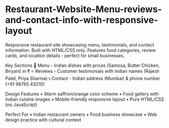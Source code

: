 # Restaurant-Website-Menu-reviews-and-contact-info-with-responsive-layout
Responsive restaurant site showcasing menu, testimonials, and contact information. Built with HTML/CSS only. Features food categories, review cards, and location details - perfect for small businesses.

Key Sections
🍛 Menu - Indian dishes with prices (Samosa, Butter Chicken, Biryani) in ₹
⭐ Reviews - Customer testimonials with Indian names (Rajesh Patel, Priya Sharma)
📞 Contact - Indian address (Mumbai) & phone number (+91 98765 43210)

Design Features
• Warm saffron/orange color scheme
• Food gallery with Indian cuisine images
• Mobile-friendly responsive layout
• Pure HTML/CSS (no JavaScript)

Perfect For
• Indian restaurant owners
• Food business showcase
• Web design practice with cultural context
